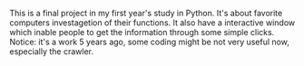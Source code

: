 This is a final project in my first year's study in Python. 
It's about favorite computers investagetion of their functions.
It also have a interactive window which inable people to get the information through some simple clicks.
Notice: it's a work 5 years ago, some coding might be not very useful now, especially the crawler.
